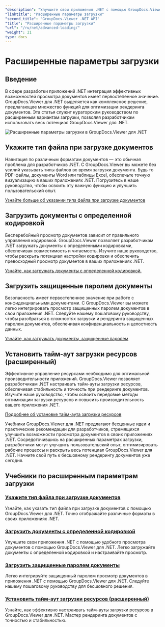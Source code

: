 ```yaml
---
"description": "Улучшите свои приложения .NET с помощью GroupDocs.Viewer для учебных пособий .NET. Узнайте, как указывать типы файлов, управлять кодировками, загружать защищенные паролем документы и многое другое."
"linktitle": "Расширенные параметры загрузки"
"second_title": "GroupDocs.Viewer .NET API"
"title": "Расширенные параметры загрузки"
"url": "/ru/net/advanced-loading/"
"weight": 21
type: docs
---
```

# Расширенные параметры загрузки

## Введение

В сфере разработки приложений .NET интеграция эффективных возможностей просмотра документов имеет первостепенное значение. GroupDocs.Viewer для .NET выделяется как комплексное решение, предлагающее множество функций для оптимизации рендеринга документов. Эта статья служит кураторским руководством по расширенным вариантам загрузки, позволяя разработчикам использовать весь потенциал GroupDocs.Viewer для .NET.

![Расширенные параметры загрузки в GroupDocs.Viewer для .NET](/viewer/advanced-loading/image.png)
## Укажите тип файла при загрузке документов
Навигация по различным форматам документов — это обычная проблема для разработчиков .NET. С GroupDocs.Viewer вы можете без усилий указывать типы файлов во время загрузки документа. Будь то PDF-файлы, документы Word или таблицы Excel, обеспечьте точную визуализацию в ваших приложениях .NET. Погрузитесь в наше руководство, чтобы освоить эту важную функцию и улучшить пользовательский опыт.

[Узнайте больше об указании типа файла при загрузке документов](./specify-file-type/)

## Загрузить документы с определенной кодировкой
Бесперебойный просмотр документов зависит от правильного управления кодировкой. GroupDocs.Viewer позволяет разработчикам .NET загружать документы с определенными кодировками, обеспечивая совместимость и читаемость. Изучите наше руководство, чтобы раскрыть потенциал настройки кодировки и обеспечить превосходный просмотр документов в ваших приложениях .NET.

[Узнайте, как загружать документы с определенной кодировкой.](./load-documents-encoding/)

## Загрузить защищенные паролем документы
Безопасность имеет первостепенное значение при работе с конфиденциальными документами. С GroupDocs.Viewer вы можете легко интегрировать просмотр защищенных паролем документов в свои приложения .NET. Следуйте нашему пошаговому руководству, чтобы разобраться в сложностях загрузки и рендеринга защищенных паролем документов, обеспечивая конфиденциальность и целостность данных.

[Узнайте, как загружать документы, защищенные паролем](./load-password-protected-document/)

## Установить тайм-аут загрузки ресурсов (расширенный)
Эффективное управление ресурсами необходимо для оптимальной производительности приложений. GroupDocs.Viewer позволяет разработчикам .NET настраивать тайм-ауты загрузки ресурсов, обеспечивая стабильность и точность при рендеринге документов. Изучите наше руководство, чтобы освоить передовые методы оптимизации загрузки ресурсов и повысить производительность вашего приложения .NET.

[Подробнее об установке тайм-аута загрузки ресурсов](./set-resource-loading-timeout/)

Учебники GroupDocs.Viewer для .NET предлагают бесценные идеи и практические рекомендации для разработчиков, стремящихся улучшить возможности просмотра документов в своих приложениях .NET. Сосредоточившись на расширенных параметрах загрузки, разработчики могут улучшить пользовательский опыт, оптимизировать рабочие процессы и раскрыть весь потенциал GroupDocs.Viewer для .NET. Начните свой путь к бесшовному рендерингу документов уже сегодня.
## Учебники по расширенным параметрам загрузки
### [Укажите тип файла при загрузке документов](./specify-file-type/)
Узнайте, как указать тип файла при загрузке документов с помощью GroupDocs.Viewer для .NET. Точно отображайте различные форматы в своих приложениях .NET.
### [Загрузить документы с определенной кодировкой](./load-documents-encoding/)
Улучшите свои приложения .NET с помощью удобного просмотра документов с помощью GroupDocs.Viewer для .NET. Легко загружайте документы с определенной кодировкой и настраивайте просмотр.
### [Загрузить защищенные паролем документы](./load-password-protected-document/)
Легко интегрируйте защищенный паролем просмотр документов в приложения .NET с помощью GroupDocs.Viewer для .NET. Следуйте нашему пошаговому руководству для бесшовного решения.
### [Установить тайм-аут загрузки ресурсов (расширенный)](./set-resource-loading-timeout/)
Узнайте, как эффективно настраивать тайм-ауты загрузки ресурсов в GroupDocs.Viewer для .NET. Мастер рендеринга документов с точностью и стабильностью.